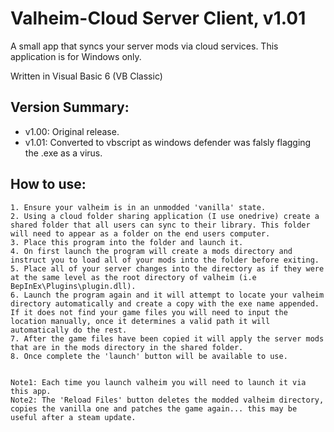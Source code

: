 # Valheim-Cloud Server Client, v1.01
A small app that syncs your server mods via cloud services.
This application is for Windows only.

Written in Visual Basic 6 (VB Classic)

## Version Summary:
* v1.00: Original release.
* v1.01: Converted to vbscript as windows defender was falsly flagging the .exe as a virus.

  
## How to use:    
    1. Ensure your valheim is in an unmodded 'vanilla' state.
    2. Using a cloud folder sharing application (I use onedrive) create a shared folder that all users can sync to their library. This folder will need to appear as a folder on the end users computer.
    3. Place this program into the folder and launch it.
    4. On first launch the program will create a mods directory and instruct you to load all of your mods into the folder before exiting.
    5. Place all of your server changes into the directory as if they were at the same level as the root directory of valheim (i.e BepInEx\Plugins\plugin.dll).
    6. Launch the program again and it will attempt to locate your valheim directory automatically and create a copy with the exe name appended. If it does not find your game files you will need to input the location manually, once it determines a valid path it will automatically do the rest.
    7. After the game files have been copied it will apply the server mods that are in the mods directory in the shared folder.
    8. Once complete the 'launch' button will be available to use.

    
    Note1: Each time you launch valheim you will need to launch it via this app.
    Note2: The 'Reload Files' button deletes the modded valheim directory, copies the vanilla one and patches the game again... this may be useful after a steam update.

